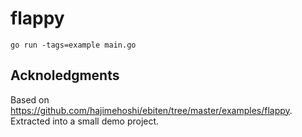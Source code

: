 # flappy

`go run -tags=example main.go`

## Acknoledgments

Based on https://github.com/hajimehoshi/ebiten/tree/master/examples/flappy.
Extracted into a small demo project.
